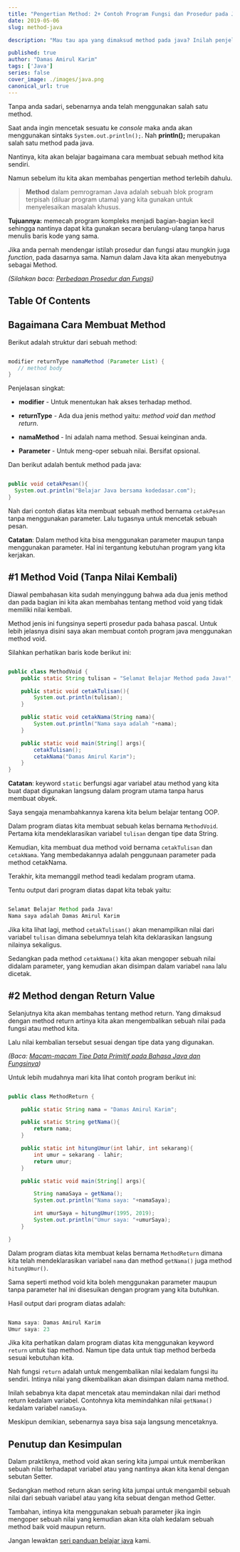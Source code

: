 ```yaml
---
title: "Pengertian Method: 2+ Contoh Program Fungsi dan Prosedur pada Java"
date: 2019-05-06
slug: method-java

description: "Mau tau apa yang dimaksud method pada java? Inilah penjelasan bagaimana cara membuat prosedur dan fungsi dalam program sederhana kita"

published: true
author: "Damas Amirul Karim"
tags: ['Java']
series: false
cover_image: ./images/java.png
canonical_url: true
---
```


Tanpa anda sadari, sebenarnya anda telah menggunakan salah satu method.

Saat anda ingin mencetak sesuatu ke *console* maka anda akan menggunakan sintaks `System.out.println();`. Nah **println();** merupakan salah satu method pada java.

Nantinya, kita akan belajar bagaimana cara membuat sebuah method kita sendiri.

Namun sebelum itu kita akan membahas pengertian method terlebih dahulu.

> **Method** dalam pemrograman Java adalah sebuah blok program terpisah (diluar program utama) yang kita gunakan untuk menyelesaikan masalah khusus.

**Tujuannya:** memecah program kompleks menjadi bagian-bagian kecil sehingga nantinya dapat kita gunakan secara berulang-ulang tanpa harus menulis baris kode yang sama.

Jika anda pernah mendengar istilah prosedur dan fungsi atau mungkin juga *function*, pada dasarnya sama. Namun dalam Java kita akan menyebutnya sebagai Method.

*(Silahkan baca: [Perbedaan Prosedur dan Fungsi](/blog/prosedur-dan-fungsi/))*

## Table Of Contents

## Bagaimana Cara Membuat Method

Berikut adalah struktur dari sebuah method:

```java

modifier returnType namaMethod (Parameter List) {
   // method body
}
```

Penjelasan singkat:

- **modifier** - Untuk menentukan hak akses terhadap method.

- **returnType** - Ada dua jenis method yaitu: *method void* dan *method return*.

- **namaMethod** - Ini adalah nama method. Sesuai keinginan anda.

- **Parameter** - Untuk meng-oper sebuah nilai. Bersifat opsional.

Dan berikut adalah bentuk method pada java:

```java

public void cetakPesan(){
  System.out.println("Belajar Java bersama kodedasar.com");
}
```

Nah dari contoh diatas kita membuat sebuah method bernama `cetakPesan` tanpa menggunakan parameter. Lalu tugasnya untuk mencetak sebuah pesan.

**Catatan**: Dalam method kita bisa menggunakan parameter maupun tanpa menggunakan parameter. Hal ini tergantung kebutuhan program yang kita kerjakan.

## #1 Method Void (Tanpa Nilai Kembali)

Diawal pembahasan kita sudah menyinggung bahwa ada dua jenis method dan pada bagian ini kita akan membahas tentang method void yang tidak memiliki nilai kembali.

Method jenis ini fungsinya seperti prosedur pada bahasa pascal. Untuk lebih jelasnya disini saya akan membuat contoh program java menggunakan method void.

Silahkan perhatikan baris kode berikut ini:

```java

public class MethodVoid {
	public static String tulisan = "Selamat Belajar Method pada Java!";

	public static void cetakTulisan(){
		System.out.println(tulisan);
	}

	public static void cetakNama(String nama){
		System.out.println("Nama saya adalah "+nama);
	}

	public static void main(String[] args){
		cetakTulisan();
		cetakNama("Damas Amirul Karim");
	}
}
```

**Catatan**: keyword `static` berfungsi agar variabel atau method yang kita buat dapat digunakan langsung dalam program utama tanpa harus membuat obyek.

Saya sengaja menambahkannya karena kita belum belajar tentang OOP.

Dalam program diatas kita membuat sebuah kelas bernama `MethodVoid`. Pertama kita mendeklarasikan variabel `tulisan` dengan tipe data String.

Kemudian, kita membuat dua method void bernama `cetakTulisan` dan `cetakNama`. Yang membedakannya adalah penggunaan parameter pada method cetakNama.

Terakhir, kita memanggil method teadi kedalam program utama.

Tentu output dari program diatas dapat kita tebak yaitu:

```java

Selamat Belajar Method pada Java!
Nama saya adalah Damas Amirul Karim
```

Jika kita lihat lagi, method `cetakTulisan()` akan menampilkan nilai dari variabel `tulisan` dimana sebelumnya telah kita deklarasikan langsung nilainya sekaligus.

Sedangkan pada method `cetakNama()` kita akan mengoper sebuah nilai didalam parameter, yang kemudian akan disimpan dalam variabel `nama` lalu dicetak.

## #2 Method dengan Return Value

Selanjutnya kita akan membahas tentang method return. Yang dimaksud dengan method return artinya kita akan mengembalikan sebuah nilai pada fungsi atau method kita.

Lalu nilai kembalian tersebut sesuai dengan tipe data yang digunakan.

*(Baca: [Macam-macam Tipe Data Primitif pada Bahasa Java dan Fungsinya](/blog/tipedata-java/))*

Untuk lebih mudahnya mari kita lihat contoh program berikut ini:

```java

public class MethodReturn {

	public static String nama = "Damas Amirul Karim";

	public static String getNama(){
		return nama;
	}

	public static int hitungUmur(int lahir, int sekarang){
		int umur = sekarang - lahir;
		return umur;
	}

	public static void main(String[] args){

		String namaSaya = getNama();
		System.out.println("Nama saya: "+namaSaya);

		int umurSaya = hitungUmur(1995, 2019);
		System.out.println("Umur saya: "+umurSaya);
	}

}
```

Dalam program diatas kita membuat kelas bernama `MethodReturn` dimana kita telah mendeklarasikan variabel `nama` dan method `getNama()` juga method `hitungUmur()`.

Sama seperti method void kita boleh menggunakan parameter maupun tanpa parameter hal ini disesuikan dengan program yang kita butuhkan.

Hasil output dari program diatas adalah:

```java

Nama saya: Damas Amirul Karim
Umur saya: 23
```

Jika kita perhatikan dalam program diatas kita menggunakan keyword `return` untuk tiap method. Namun tipe data untuk tiap method berbeda sesuai kebutuhan kita.

Nah fungsi `return` adalah untuk mengembalikan nilai kedalam fungsi itu sendiri. Intinya nilai yang dikembalikan akan disimpan dalam nama method.

Inilah sebabnya kita dapat mencetak atau memindakan nilai dari method return kedalam variabel. Contohnya kita memindahkan nilai `getNama()` kedalam variabel `namaSaya`.

Meskipun demikian, sebenarnya saya bisa saja langsung mencetaknya.

## Penutup dan Kesimpulan

Dalam praktiknya, method void akan sering kita jumpai untuk memberikan sebuah nilai terhadapat variabel atau yang nantinya akan kita kenal dengan sebutan Setter.

Sedangkan method return akan sering kita jumpai untuk mengambil sebuah nilai dari sebuah variabel atau yang kita sebuat dengan method Getter.

Tambahan, intinya kita menggunakan sebuah parameter jika ingin mengoper sebuah nilai yang kemudian akan kita olah kedalam sebuah method baik void maupun return.

Jangan lewaktan [seri panduan belajar java](/blog/belajar-java/) kami.
